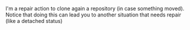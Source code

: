 I'm a repair action to clone again a repository (in case something moved).
Notice that doing this can lead you to another situation that needs repair (like a detached status)